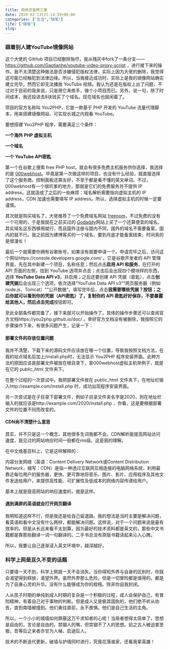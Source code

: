 ```yaml
---
title: 网络觅食两三事
date: 2020-02-13T21:14:59+08:00
categories: ["生活","随笔"]
life: ["随笔"]
slug: 
---
```


### 跟着别人建YouTube镜像网站

这个大佬的 GitHub 项目已经删除殆尽，我从残灰中fork了一条分支——https://github.com/Gaotianhe/youtube-video-proxy-script ，进行接下来的操作。我不太清楚这种做法是否涉嫌侵犯版权法律，实际上因为大佬的删除，我觉得这可能已经触犯到法律边缘。所以，当我接近成功时，实际上是我的镜像网站确实建立完毕，然而它却无法播放 YouTube 视频。我认为还是在版权上出了问题，不过对于目前的我来说，只是用它来练手，做个小项目而已。另外，说一句，除了时间成本，我还投进去8块钱买了个域名。现在域名也就闲着了。

<!--more-->

项目的官方名称叫 You2PHP，它是一款基于 PHP 开发的 YouTube 流量代理脚本，用来搭建镜像网站、可实现长城之内观看 YouTube。

要想搭建 You2PHP 程序，需要满足三个条件：

**一个海外 PHP 虚拟主机**

**一个域名**

**一个 YouTube API密匙**

第一个在谷歌上搜索 free PHP host，就会有很多免费主机服务供你选择，我选择的是 [000webhost](https://www.000webhost.com/)。毕竟是第一次做这样的项目，也没有什么经验，就直接选择了这个服务商。控制面板还算友好，不至于都是看不懂的英文单词。不过，000webhost有一个很坑爹的地方，那就是它们的免费服务并不提供 IP address。这就造成了之后的一些麻烦：域名解析需要指向虚拟主机的 IP address，CDN 加速也需要填写 IP address。所以，选择虚拟主机的时候一定要谨慎。

其次就是购买域名了，大佬推荐了一个免费域名网站 [freenom](https://www.freenom.com/zh/index.html?lang=zh)，不过免费的没有一个可用的，于是我就在之前买过的 [Godaddy](https://sg.godaddy.com/domains/domain-name-search)网站上买了一个还算便宜的域名。其实域名这东西够用就行，而且国外注册与国内不同，国外的域名不需要备案，国内的就不行。我之前因为建博客买的一个域名，要到月底才能备案结束，时间真的是很漫长！

最后一个就需要你拥有谷歌账号，如果没有就要申请一个。申请完毕之后，访问这个网址https://console.developers.google.com/ 。它是谷歌开发者的 API 管理界面，先在其中新建一个项目，名称任意；然后点击**启用 API 和服务**，在打开的 API 页面的左侧，找到 YouTube 选项并点击；点击后会出现四个模块样的东西，选择 **YouTube Data API v3**，并启用；之后还要创建 API 凭据（密匙），点击**创建凭据**后会出现三个选项，依次选择“YouTube Data API v3”"网页服务器（例如 node.js、Tomcat）""公开数据"，填写完毕后，点击**我需要哪些凭据？**按钮；之后你就可以看到你的凭据（API密匙）了，复制你的 API 密匙好好保存，不要暴露给其他人，然后点击**完成**按钮即可。

至此全部条件都完备了，接下来就可以开始操作了。具体的操作步骤还可以查阅官方文档https://you2php.github.io/doc/ 。幸好官方文档没有被删除，我按照它的步骤操作下来，有很多问题产生，记录一下：

#### 部署文件的存放位置问题

我并不清楚，下载下来的源码文件应该放在哪一个位置，导致我按照文档方法，在我的站点域名后加上/install.php时，无法显示 You2PHP 程序安装界面。此种方法的原因应该是部署文件被放在根目录下，拿000webhost虚拟主机举例子，就是在它的 public_html 文件夹下。

在整个过程的一次尝试中，我把部署文件放在 public_html 文件夹下，在地址栏输入http://example.com/install.php 时，成功出现程序安装界面。

另一次尝试是在子目录下部署文件，例如子目录文件夹名字是2020，则在地址栏输入的就应该是http://example.com/2020/install.php ，你看，这是要根据部署文件的位置不同而改变的。

#### CDN尚不清楚什么意思

其实，并不只是这一个概念，其他很多生词我都不会。CDN解析能提高网站访问速度，我见过的网站响应时间一般都在ms级。这是我的理解。

在中文维基百科上，它是这样解释的：

内容分发网络（英语：Content Delivery Network或Content Distribution Network，缩写：CDN）是指一种透过互联网互相连接的电脑网络系统，利用最靠近每位用户的服务器，更快、更可靠地将音乐、图片、影片、应用程序及其他文件发送给用户，来提供高性能、可扩展性及低成本的网络内容传递给用户。

基本上就是提高网站的响应速度的，就是这样。

#### 遇到满屏的英语就会打开网页翻译

我明知道这样不行，但是我还是给自己留退路。我的想法是当时主要是解决问题，看英语和看中文没有什么两样，都能解决问题。这样说，对于一个问题来说是最有效率的。但是从长远来看不太划算，因为最好的技术资料都是英文的，那些中文书籍都是靠那些翻译一词一句翻译的。二手书总没有原版书籍读起来沁人心脾。

所以，我要让自己逐渐浸入英文环境中，越深越好。



### 科学上网是亘久不变的话题

只要墙一天不到，科学上网就一天不会消失。当你得知外界与自身的区别时，你就会渴望得到释放，渴望外界。虽然外界那么危险，但是一切冒险都是值得的。都是为了自身心灵的升华。没有什么能够成为你的桎梏。除非你自我封闭。

人从孩子时期的单纯到成人时期的复杂是一个积极的过程，成人会保护自己，有冒险精神，有着自己对于事物的判断。但是成人又是极其固执的，他们绝不听从劝告，直到南墙被撞到。他们勇往直前，永不畏惧。他们是自己生活的主角。

所以，一个小小的城墙如何屏蔽这万千求知者的心呢！当局者想得太简单了，思想是自由的，言论是自由的。禁锢人的嘴，但禁锢不了人的思想。前之古人被迫害至极，吾等后之来者亦甘为人梯，启迪后人。

技术的不断迭代更新，破墙与护墙同时进行，究竟花落谁家，还看我辈英雄！